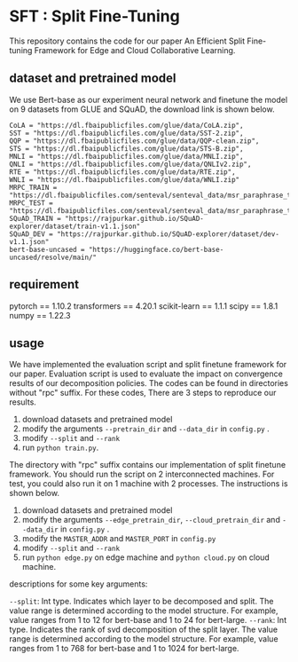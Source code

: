 # SFT : Split Fine-Tuning
This repository contains the code for our paper An Efficient Split Fine-tuning Framework for Edge and Cloud Collaborative Learning. 

## dataset and pretrained model
We use Bert-base as our experiment neural network and finetune the model on 9 datasets from GLUE and SQuAD, the download link is shown below.
```
CoLA = "https://dl.fbaipublicfiles.com/glue/data/CoLA.zip",
SST = "https://dl.fbaipublicfiles.com/glue/data/SST-2.zip",
QQP = "https://dl.fbaipublicfiles.com/glue/data/QQP-clean.zip",
STS = "https://dl.fbaipublicfiles.com/glue/data/STS-B.zip",
MNLI = "https://dl.fbaipublicfiles.com/glue/data/MNLI.zip",
QNLI = "https://dl.fbaipublicfiles.com/glue/data/QNLIv2.zip",
RTE = "https://dl.fbaipublicfiles.com/glue/data/RTE.zip",
WNLI = "https://dl.fbaipublicfiles.com/glue/data/WNLI.zip"
MRPC_TRAIN = "https://dl.fbaipublicfiles.com/senteval/senteval_data/msr_paraphrase_train.txt"
MRPC_TEST = "https://dl.fbaipublicfiles.com/senteval/senteval_data/msr_paraphrase_test.txt"
SQuAD_TRAIN = "https://rajpurkar.github.io/SQuAD-explorer/dataset/train-v1.1.json"
SQuAD_DEV = "https://rajpurkar.github.io/SQuAD-explorer/dataset/dev-v1.1.json"
bert-base-uncased = "https://huggingface.co/bert-base-uncased/resolve/main/"
```

## requirement
pytorch == 1.10.2
transformers == 4.20.1
scikit-learn == 1.1.1
scipy == 1.8.1
numpy == 1.22.3

## usage

We have implemented the evaluation script and split finetune framework for our paper. Evaluation script is used to evaluate the impact on convergence results of our decomposition policies. The codes can be found in directories without "rpc" suffix. For these codes, There are 3 steps to reproduce our results.

1. download datasets and pretrained model
2. modify the arguments `--pretrain_dir` and `--data_dir` in `config.py` .
3. modify `--split` and `--rank`
4. run `python train.py`.

The directory with "rpc" suffix contains our implementation of split finetune framework. You should run the script on 2 interconnected machines. For test, you could also run it on 1 machine with 2 processes. The instructions is shown below.

1. download datasets and pretrained model
2. modify the arguments `--edge_pretrain_dir`, `--cloud_pretrain_dir` and `--data_dir` in `config.py` .
3. modify the `MASTER_ADDR` and `MASTER_PORT` in `config.py`
4. modify `--split` and `--rank`
3. run `python edge.py` on edge machine and `python cloud.py` on cloud machine.



descriptions for some key arguments:

`--split`: Int type. Indicates which layer to be decomposed and split. The value range is determined according to the model structure. For example, value ranges from 1 to 12 for bert-base and 1 to 24 for bert-large.
`--rank`: Int type. Indicates the rank of svd decomposition of the split layer. The value range is determined according to the model structure. For example, value ranges from 1 to 768 for bert-base and 1 to 1024 for bert-large.